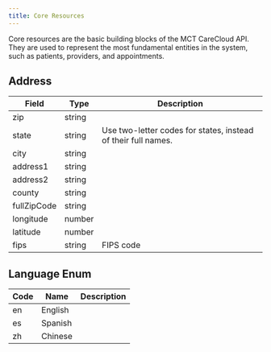 ```yaml
---
title: Core Resources
---
```


Core resources are the basic building blocks of the MCT CareCloud API. They are used to represent the most fundamental entities in the system, such as patients, providers, and appointments.

## Address

| Field       | Type   | Description                                                   |
| ----------- | ------ | ------------------------------------------------------------- |
| zip         | string |                                                               |
| state       | string | Use two-letter codes for states, instead of their full names. |
| city        | string |                                                               |
| address1    | string |                                                               |
| address2    | string |                                                               |
| county      | string |                                                               |
| fullZipCode | string |                                                               |
| longitude   | number |                                                               |
| latitude    | number |                                                               |
| fips        | string | FIPS code                                                     |

## Language Enum

| Code | Name    | Description |
| ---- | ------- | ----------- |
| en   | English |             |
| es   | Spanish |             |
| zh   | Chinese |             |
